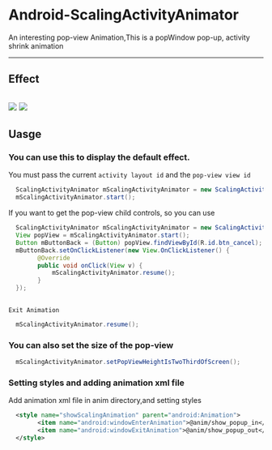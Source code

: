 # Android-ScalingActivityAnimator
An interesting pop-view Animation,This is a popWindow pop-up, activity shrink animation

---
## Effect
![](http://img.my.csdn.net/uploads/201508/22/1440213866_6646.gif)
![](https://github.com/Sunzxyong/Android-ScalingActivityAnimator/raw/master/test/device-2015-08-21-194318.png)
---
## Uasge
### You can use this to display the default effect.
You must pass the current `activity layout id` and the `pop-view view id`
```java
  ScalingActivityAnimator mScalingActivityAnimator = new ScalingActivityAnimator(this, this, R.id.root_view, R.layout.pop_view);
  mScalingActivityAnimator.start();
```
If you want to get the pop-view child controls, so you can use
```java
  ScalingActivityAnimator mScalingActivityAnimator = new ScalingActivityAnimator(this, this, R.id.root_view, R.layout.pop_view);
  View popView = mScalingActivityAnimator.start();
  Button mButtonBack = (Button) popView.findViewById(R.id.btn_cancel);
  mButtonBack.setOnClickListener(new View.OnClickListener() {
        @Override
        public void onClick(View v) {
            mScalingActivityAnimator.resume();
        }
  });
  
```
`Exit Animation`
```java
  mScalingActivityAnimator.resume();
```
### You can also set the size of the pop-view
```java
  mScalingActivityAnimator.setPopViewHeightIsTwoThirdOfScreen();
```
### Setting styles and adding animation xml file
Add animation xml file in anim directory,and setting styles
```xml
  <style name="showScalingAnimation" parent="android:Animation">
        <item name="android:windowEnterAnimation">@anim/show_popup_in</item>
        <item name="android:windowExitAnimation">@anim/show_popup_out</item>
  </style>
```
